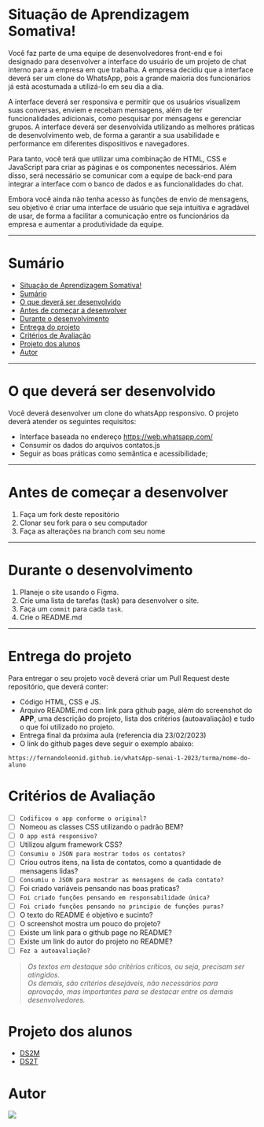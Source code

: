 # Situação de Aprendizagem Somativa!

Você faz parte de uma equipe de desenvolvedores front-end e foi designado para desenvolver a interface do usuário de um projeto de chat interno para a empresa em que trabalha. A empresa decidiu que a interface deverá ser um clone do WhatsApp, pois a grande maioria dos funcionários já está acostumada a utilizá-lo em seu dia a dia.

A interface deverá ser responsiva e permitir que os usuários visualizem suas conversas, enviem e recebam mensagens, além de ter funcionalidades adicionais, como pesquisar por mensagens e gerenciar grupos. A interface deverá ser desenvolvida utilizando as melhores práticas de desenvolvimento web, de forma a garantir a sua usabilidade e performance em diferentes dispositivos e navegadores.

Para tanto, você terá que utilizar uma combinação de HTML, CSS e JavaScript para criar as páginas e os componentes necessários. Além disso, será necessário se comunicar com a equipe de back-end para integrar a interface com o banco de dados e as funcionalidades do chat.

Embora você ainda não tenha acesso às funções de envio de mensagens, seu objetivo é criar uma interface de usuário que seja intuitiva e agradável de usar, de forma a facilitar a comunicação entre os funcionários da empresa e aumentar a produtividade da equipe.

---
# Sumário   
- [Situação de Aprendizagem Somativa!](#situação-de-aprendizagem-somativa)
- [Sumário](#sumário)
- [O que deverá ser desenvolvido](#o-que-deverá-ser-desenvolvido)
- [Antes de começar a desenvolver](#antes-de-começar-a-desenvolver)
- [Durante o desenvolvimento](#durante-o-desenvolvimento)
- [Entrega do projeto](#entrega-do-projeto)
- [Critérios de Avaliação](#critérios-de-avaliação)
- [Projeto dos alunos](#projeto-dos-alunos)
- [Autor](#autor)

---
# O que deverá ser desenvolvido

Você deverá desenvolver um clone do whatsApp responsivo. O projeto deverá atender os seguintes requisitos:
- Interface baseada no endereço https://web.whatsapp.com/
- Consumir os dados do arquivos contatos.js
- Seguir as boas práticas como semântica e acessibilidade;
---
# Antes de começar a desenvolver

1. Faça um fork deste repositório
2. Clonar seu fork para o seu computador
3. Faça as alterações na branch com seu nome

---
# Durante o desenvolvimento

1. Planeje o site usando o Figma.
2. Crie uma lista de tarefas (task) para desenvolver o site.
3. Faça um `commit` para cada `task`.
4. Crie o README.md

---

# Entrega do projeto
Para entregar o seu projeto você deverá criar um Pull Request deste repositório, que deverá conter:
- Código HTML, CSS e JS.
- Arquivo README.md com link para github page, além do screenshot do **APP**, uma descrição do projeto, lista dos critérios (autoavaliação) e tudo o que foi utilizado no projeto.
- Entrega final da próxima aula (referencia dia 23/02/2023)
- O link do github pages deve seguir o exemplo abaixo:

`https://fernandoleonid.github.io/whatsApp-senai-1-2023/turma/nome-do-aluno`

# Critérios de Avaliação
- [ ] `Codificou o app conforme o original?`
- [ ] Nomeou as classes CSS utilizando o padrão BEM?
- [ ] `O app está responsivo?`
- [ ] Utilizou algum framework CSS?
- [ ] `Consumiu o JSON para mostrar todos os contatos?`
- [ ] Criou outros itens, na lista de contatos, como a quantidade de mensagens lidas?
- [ ] `Consumiu o JSON para mostrar as mensagens de cada contato?`
- [ ] Foi criado variáveis pensando nas boas praticas?
- [ ] `Foi criado funções pensando em responsabilidade única?`
- [ ] `Foi criado funções pensando no principio de funções puras?`
- [ ] O texto do README é objetivo e sucinto?
- [ ] O screenshot mostra um pouco do projeto?
- [ ] Existe um link para o github page no README?
- [ ] Existe um link do autor do projeto no README?
- [ ] `Fez a autoavaliação?`
  
> *Os textos em destaque são critérios críticos, ou seja, precisam ser atingidos.* <br>
> *Os demais, são critérios desejáveis, não necessários para aprovação, mas importantes para se destacar entre os demais desenvolvedores.*

# Projeto dos alunos
* [DS2M](./ds2m/)
* [DS2T](./ds2t/)
  
# Autor

[![](https://avatars.githubusercontent.com/u/42476943?v=4&s=100)](https://github.com/fernandoleonid)